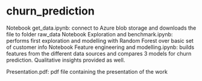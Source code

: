 # churn_prediction

Notebook get_data.ipynb: connect to Azure blob storage and downloads the file to folder raw_data
Notebook Exploration and benchmark.ipynb: performs first exploration and modelling with Random Forest over basic set of customer info
Notebook Feature engineering and modelling.ipynb: builds features from the different data sources and compares 3 models for churn prediction. Qualitative insights provided as well.

Presentation.pdf: pdf file containing the presentation of the work